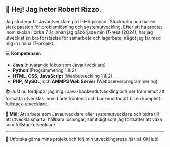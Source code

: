 ## 👋 Hej! Jag heter Robert Rizzo.

Jag studerar till Javautvecklare på IT-Högskolan i Stockholm och har en stark passion för problemlösning och systemutveckling. Efter att ha arbetat inom skolan i cirka 7 år innan jag påbörjade min IT-resa (2024), har jag utvecklat en bra förståelse för samarbete och lagarbete, något jag tar med mig in i mina IT-projekt.

💻 **Kompetenser:**
- **Java** (nuvarande fokus som Javautvecklare)
- **Python** (Programmering 1 & 2)
- **HTML**, **CSS**, **JavaScript** (Webbutveckling 1 & 2)
- **PHP**, **MySQL**, och **AMMPS Web Server** (Webbserverprogrammering)

📚 Just nu fördjupar jag mig i Java-backendutveckling och ser fram emot att fortsätta utvecklas inom både frontend och backend för att bli en komplett fullstack-utvecklare.


🎯 **Mål:** Att arbeta som Javautvecklare eller systemutvecklare och bidra till att utveckla smarta, hållbara lösningar, samtidigt som jag fortsätter att växa som fullstackutvecklare.

---

🔗 Utforska gärna mina projekt och följ min utvecklingsresa här på GitHub!
